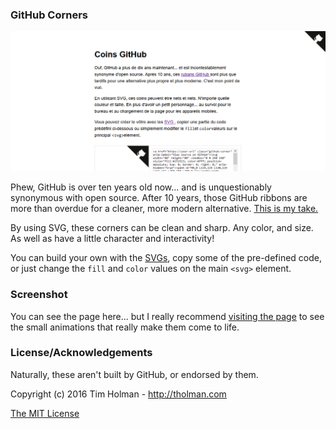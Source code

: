 ### GitHub Corners

[![Here's the page](./img/readme.PNG)](https://franckdun.github.io/github-corners/)

Phew, GitHub is over ten years old now... and is unquestionably synonymous with open source. After 10 years, those GitHub ribbons are more than overdue for a cleaner, more modern alternative. [This is my take.](http://tholman.com/github-corners)

By using SVG, these corners can be clean and sharp. Any color, and size. As well as have a little character and interactivity!

You can build your own with the [SVGs](https://github.com/tholman/github-corners/tree/master/svg), copy some of the pre-defined code, or just change the `fill` and `color` values on the main `<svg>` element.

### Screenshot

You can see the page here... but I really recommend [visiting the page](http://tholman.com/github-corners) to see the small animations that really make them come to life.

### License/Acknowledgements

Naturally, these aren't built by GitHub, or endorsed by them.

Copyright (c) 2016 Tim Holman - http://tholman.com

[The MIT License](https://github.com/tholman/github-corners/blob/master/license.md)

